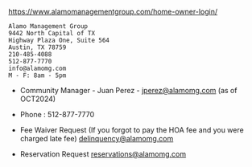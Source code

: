 https://www.alamomanagementgroup.com/home-owner-login/

```
Alamo Management Group
9442 North Capital of TX 
Highway Plaza One, Suite 564 
Austin, TX 78759
210-485-4088
512-877-7770
info@alamomg.com
M - F: 8am - 5pm
```


* Community Manager - Juan Perez - jperez@alamomg.com (as of OCT2024)

* Phone : 512-877-7770

* Fee Waiver Request (If you forgot to pay the HOA fee and you were charged late fee)
delinquency@alamomg.com

* Reservation Request
reservations@alamomg.com


